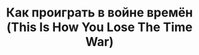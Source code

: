 ---
draft: false
slug: kak-proigrat-v-voine-vremion-this-is-how-you-lose-the-time-war-f67f0fff
title: Как проиграть в войне времён (This Is How You Lose The Time War)
type: books
params:
  bookTitle: Как проиграть в войне времён (This Is How You Lose The Time War)
  tags:
  - Atlantis
  - English literature
  - Fiction science fiction general
  - London
  - The whole of time and space
  - Time Travel
  - epistolary
  - fantasy
  - fiction
  - LGBTQ+
  - new york times bestseller
  - queer
  - romance
  - science fiction
  - time-traveling
  cover: https://images-na.ssl-images-amazon.com/images/S/compressed.photo.goodreads.com/books/1644860614i/60416703.jpg
  editions count: '42'
  isbn: '9785171354374'
  goodreads_link: https://www.goodreads.com/book/show/60416703
  authors:
  - Amal El-Mohtar, Амаль Эль-Мохтар
  - Max Gladstone, Макс Гладстон
  publication_year: '2019'
  publishers:
  - АСТ
  page_count: '208'
  short_book_description: Две враждующие организации отправляют девушек-спецагентов
    в прошлое. Их миссия - откорректировать его и создать такую версию будущего, где
    именно их компания процветает...
  russian_translation_status: exists
  languages:
  - Английский
  - Немецкий
  - Русский
  book_description: Две враждующие организации отправляют девушек-спецагентов в прошлое.
    Их миссия - откорректировать его и создать такую версию будущего, где именно их
    компания процветает. Девушки начинают обмен ироничными и едкими письмами, которые
    оставляют друг другу по очереди в самых неожиданных местах и временах во время
    заданий. Постепенно они становятся все ближе друг другу, но война продолжается,
    и кто-то должен в ней победить.
  russian_audioversion: 'no'
---